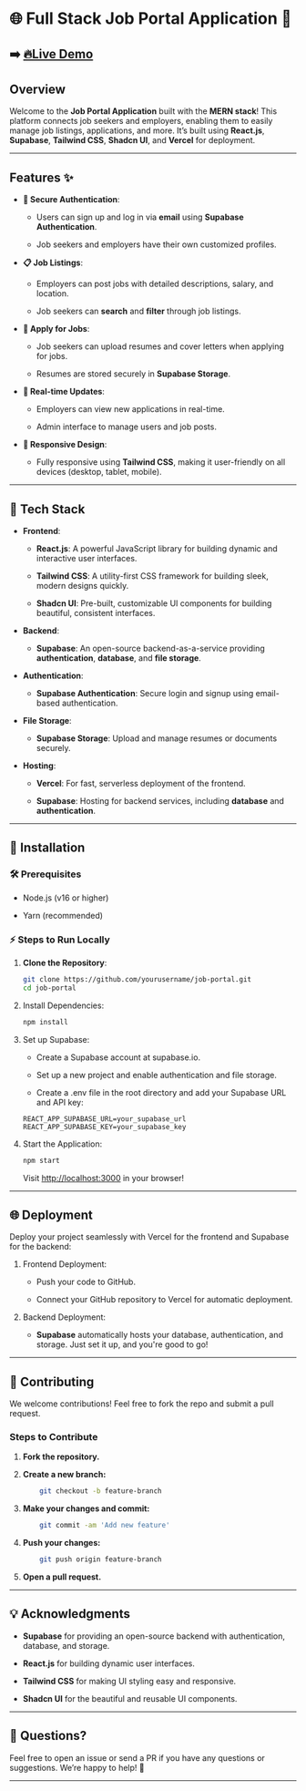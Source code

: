 # 🌐 Full Stack Job Portal Application 🚀

## ➡️ [🔥Live Demo]()

## Overview

Welcome to the **Job Portal Application** built with the **MERN stack**! This platform connects job seekers and employers, enabling them to easily manage job listings, applications, and more. It’s built using **React.js**, **Supabase**, **Tailwind CSS**, **Shadcn UI**, and **Vercel** for deployment.

---

## Features ✨

- **🔑 Secure Authentication**:
  
  - Users can sign up and log in via **email** using **Supabase Authentication**.
  
  - Job seekers and employers have their own customized profiles.

- **📋 Job Listings**:
  
  - Employers can post jobs with detailed descriptions, salary, and location.
  
  - Job seekers can **search** and **filter** through job listings.

- **💼 Apply for Jobs**:
  
  - Job seekers can upload resumes and cover letters when applying for jobs.
  
  - Resumes are stored securely in **Supabase Storage**.

- **🔄 Real-time Updates**:
  
  - Employers can view new applications in real-time.
  
  - Admin interface to manage users and job posts.

- **📱 Responsive Design**:
  
  - Fully responsive using **Tailwind CSS**, making it user-friendly on all devices (desktop, tablet, mobile).

---

## 🚀 Tech Stack

- **Frontend**:
  
  - **React.js**: A powerful JavaScript library for building dynamic and interactive user interfaces.
  
  - **Tailwind CSS**: A utility-first CSS framework for building sleek, modern designs quickly.
  
  - **Shadcn UI**: Pre-built, customizable UI components for building beautiful, consistent interfaces.

- **Backend**:
  
  - **Supabase**: An open-source backend-as-a-service providing **authentication**, **database**, and **file storage**.

- **Authentication**:
  
  - **Supabase Authentication**: Secure login and signup using email-based authentication.

- **File Storage**:
  
  - **Supabase Storage**: Upload and manage resumes or documents securely.

- **Hosting**:
  
  - **Vercel**: For fast, serverless deployment of the frontend.
  
  - **Supabase**: Hosting for backend services, including **database** and **authentication**.

---

## 🚀 Installation

### 🛠️ Prerequisites

- Node.js (v16 or higher)

- Yarn (recommended)

### ⚡ Steps to Run Locally

1. **Clone the Repository**:

   ```bash
   git clone https://github.com/yourusername/job-portal.git
   cd job-portal
    ```

2. Install Dependencies:

    ```bash
    npm install
    ```

3. Set up Supabase:

    - Create a Supabase account at supabase.io.

    - Set up a new project and enable authentication and file storage.

    - Create a .env file in the root directory and add your Supabase URL and API key:

    ```plaintext
    REACT_APP_SUPABASE_URL=your_supabase_url
    REACT_APP_SUPABASE_KEY=your_supabase_key
    ```

4. Start the Application:

    ```bash
    npm start
    ```

    Visit <http://localhost:3000> in your browser!

---

## 🌐 Deployment

Deploy your project seamlessly with Vercel for the frontend and Supabase for the backend:

1. Frontend Deployment:

    - Push your code to GitHub.

    - Connect your GitHub repository to Vercel for automatic deployment.

2. Backend Deployment:

    - **Supabase** automatically hosts your database, authentication, and storage. Just set it up, and you're good to go!

---

## 🎨 Contributing

We welcome contributions! Feel free to fork the repo and submit a pull request.

### **Steps to Contribute**

1. **Fork the repository.**

2. **Create a new branch:**

    ```bash
        git checkout -b feature-branch
    ```

3. **Make your changes and commit:**

    ```bash
        git commit -am 'Add new feature'
    ```

4. **Push your changes:**

    ```bash
        git push origin feature-branch
    ```

5. **Open a pull request.**

---

## 💡 Acknowledgments

- **Supabase** for providing an open-source backend with authentication, database, and storage.

- **React.js** for building dynamic user interfaces.

- **Tailwind CSS** for making UI styling easy and responsive.

- **Shadcn UI** for the beautiful and reusable UI components.

---

## 💬 Questions?

Feel free to open an issue or send a PR if you have any questions or suggestions. We’re happy to help! 🤝

---
